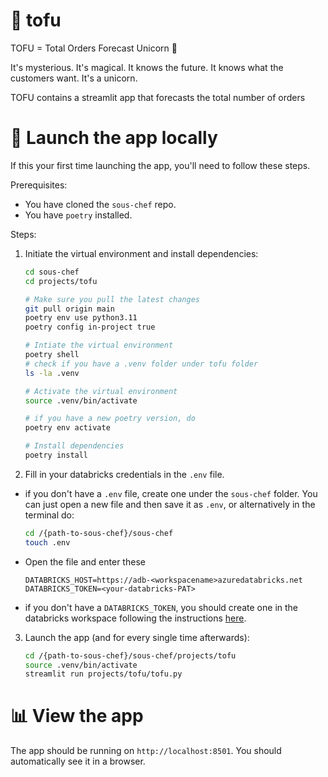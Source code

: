# 🦄 tofu

TOFU = Total Orders Forecast Unicorn 🦄

It's mysterious. It's magical. It knows the future. It knows what the customers want.
It's a unicorn.

TOFU contains a streamlit app that forecasts the total number of orders

# 🚀 Launch the app locally

If this your first time launching the app, you'll need to follow these steps.

Prerequisites:
 - You have cloned the `sous-chef` repo.
 - You have `poetry` installed.

Steps:

1. Initiate the virtual environment and install dependencies:

    ```bash
    cd sous-chef
    cd projects/tofu

    # Make sure you pull the latest changes
    git pull origin main
    poetry env use python3.11
    poetry config in-project true

    # Intiate the virtual environment
    poetry shell
    # check if you have a .venv folder under tofu folder
    ls -la .venv

    # Activate the virtual environment
    source .venv/bin/activate

    # if you have a new poetry version, do
    poetry env activate

    # Install dependencies
    poetry install
    ```
2. Fill in your databricks credentials in the `.env` file.
- if you don't have a `.env` file, create one under the `sous-chef` folder. You can just open a new file and then save it as `.env`, or alternatively in the terminal do:
    ```bash
    cd /{path-to-sous-chef}/sous-chef
    touch .env
    ```
- Open the file and enter these
    ```
    DATABRICKS_HOST=https://adb-<workspacename>azuredatabricks.net
    DATABRICKS_TOKEN=<your-databricks-PAT>
    ```
- if you don't have a `DATABRICKS_TOKEN`, you should create one in the databricks workspace following the instructions [here](https://docs.databricks.com/dev-tools/api/latest/authentication.html). 

3. Launch the app (and for every single time afterwards):

    ```bash
    cd /{path-to-sous-chef}/sous-chef/projects/tofu
    source .venv/bin/activate
    streamlit run projects/tofu/tofu.py
    ```

# 📊 View the app

The app should be running on `http://localhost:8501`. You should automatically see it in a browser.